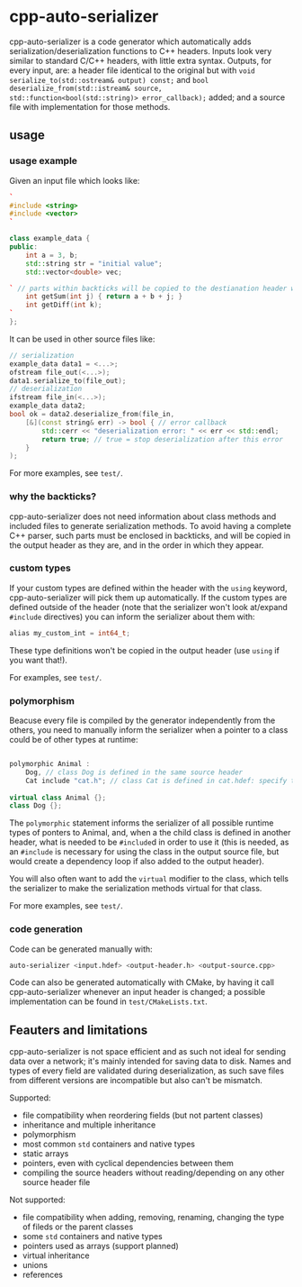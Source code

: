 # cpp-auto-serializer
cpp-auto-serializer is a code generator which automatically adds serialization/deserialization functions to C++ headers. Inputs look very similar to standard C/C++ headers, with little extra syntax. Outputs, for every input, are: a header file identical to the original but with `void serialize_to(std::ostream& output) const;` and  `bool deserialize_from(std::istream& source, std::function<bool(std::string)> error_callback);` added; and a source file with implementation for those methods.

## usage

### usage example

Given an input file which looks like:

```c++
`
#include <string>
#include <vector>
`

class example_data {
public:
	int a = 3, b;
	std::string str = "initial value";
	std::vector<double> vec;

` // parts within backticks will be copied to the destianation header without changes
	int getSum(int j) { return a + b + j; }
	int getDiff(int k);
`
};

```

It can be used in other source files like:

```c++
// serialization
example_data data1 = <...>;
ofstream file_out(<...>);
data1.serialize_to(file_out);
// deserialization
ifstream file_in(<...>);
example_data data2;
bool ok = data2.deserialize_from(file_in,
	[&](const string& err) -> bool { // error callback
		std::cerr << "deserialization error: " << err << std::endl;
		return true; // true = stop deserialization after this error
	}
);
```

For more examples, see `test/`.

### why the backticks?

cpp-auto-serializer does not need information about class methods and included files to generate serialization methods. To avoid having a complete C++ parser, such parts must be enclosed in backticks, and will be copied in the output header as they are, and in the order in which they appear.

### custom types

If your custom types are defined within the header with the `using` keyword, cpp-auto-serializer will pick them up automatically. If the custom types are defined outside of the header (note that the serializer won't look at/expand `#include` directives) you can inform the serializer about them with:

```c++
alias my_custom_int = int64_t;
```

These type definitions won't be copied in the output header (use `using` if you want that!).

For examples, see `test/`.

### polymorphism

Beacuse every file is compiled by the generator independently from the others, you need to manually inform the serializer when a pointer to a class could be of other types at runtime:

```c++

polymorphic Animal :
	Dog, // class Dog is defined in the same source header
	Cat include "cat.h"; // class Cat is defined in cat.hdef: specify the include file
	
virtual class Animal {};
class Dog {};

```

The `polymorphic` statement informs the serializer of all possible runtime types of ponters to Animal, and, when a the child class is defined in another header, what is needed to be `#include`d in order to use it (this is needed, as an `#include` is necessary for using the class in the output source file, but would create a dependency loop if also added to the output header).

You will also often want to add the `virtual` modifier to the class, which tells the serializer to make the serialization methods virtual for that class.

For more examples, see `test/`.

### code generation

Code can be generated manually with:

```sh
auto-serializer <input.hdef> <output-header.h> <output-source.cpp>
```

Code can also be generated automatically with CMake, by having it call cpp-auto-serializer whenever an input header is changed; a possible implementation can be found in `test/CMakeLists.txt`.

## Feauters and limitations

cpp-auto-serializer is not space efficient and as such not ideal for sending data over a network; it's mainly intended for saving data to disk. Names and types of every field are validated during deserialization, as such save files from different versions are incompatible but also can't be mismatch.

Supported:
- file compatibility when reordering fields (but not partent classes)
- inheritance and multiple inheritance
- polymorphism
- most common `std` containers and native types
- static arrays
- pointers, even with cyclical dependencies between them
- compiling the source headers without reading/depending on any other source header file

Not supported:
- file compatibility when adding, removing, renaming, changing the type of fileds or the parent classes
- some `std` containers and native types
- pointers used as arrays (support planned)
- virtual inheritance
- unions
- references
